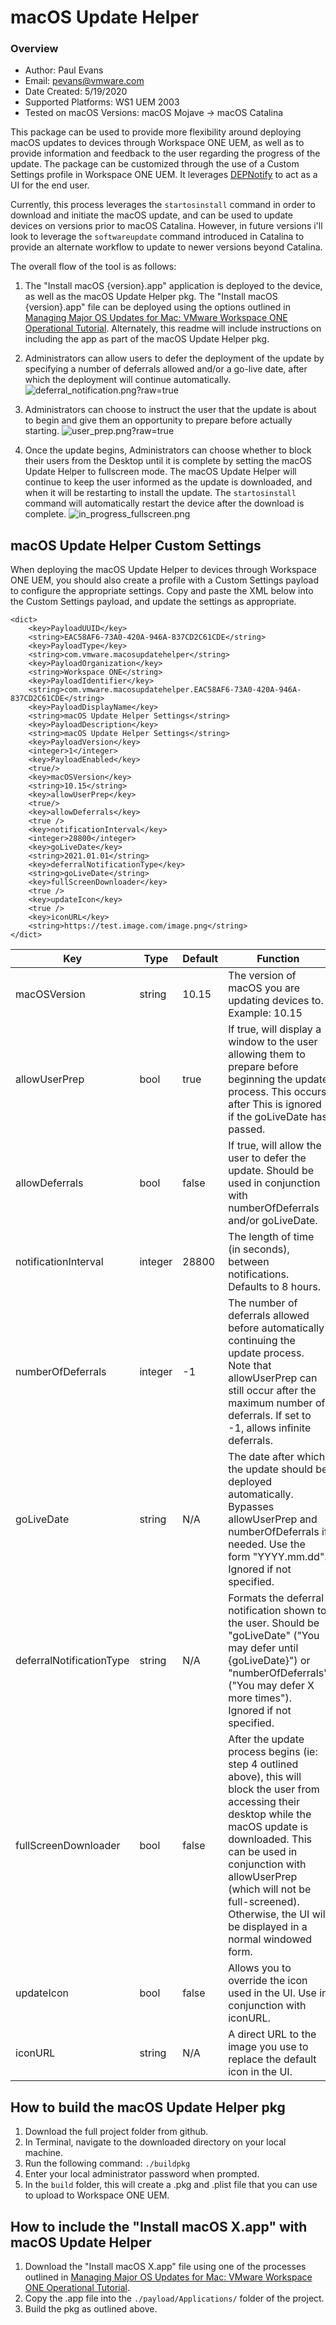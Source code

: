 # macOS Update Helper

### Overview
* Author: Paul Evans
* Email: pevans@vmware.com
* Date Created: 5/19/2020
* Supported Platforms: WS1 UEM 2003
* Tested on macOS Versions: macOS Mojave -> macOS Catalina

<!-- Summary Start -->
This package can be used to provide more flexibility around deploying macOS updates to devices through Workspace ONE UEM, as well as to provide information and feedback to the user regarding the progress of the update.  The package can be customized through the use of a Custom Settings profile in Workspace ONE UEM.  It leverages [DEPNotify](https://gitlab.com/Mactroll/DEPNotify/blob/master/README.md) to act as a UI for the end user.
<!-- Summary End -->

Currently, this process leverages the ```startosinstall``` command in order to download and initiate the macOS update, and can be used to update devices on versions prior to macOS Catalina.  However, in future versions i'll look to leverage the ```softwareupdate``` command introduced in Catalina to provide an alternate workflow to update to newer versions beyond Catalina.

The overall flow of the tool is as follows:

1. The "Install macOS {version}.app" application is deployed to the device, as well as the macOS Update Helper pkg.  The "Install macOS {version}.app" file can be deployed using the options outlined in [Managing Major OS Updates for Mac: VMware Workspace ONE Operational Tutorial](https://techzone.vmware.com/managing-major-os-updates-mac-vmware-workspace-one-operational-tutorial).  Alternately, this readme will include instructions on including the app as part of the macOS Update Helper pkg.

2. Administrators can allow users to defer the deployment of the update by specifying a number of deferrals allowed and/or a go-live date, after which the deployment will continue automatically.
![deferral_notification.png?raw=true](/macOS-Samples/Tools/macOS_Update_Helper/bin/deferral_notification.png)
3. Administrators can choose to instruct the user that the update is about to begin and give them an opportunity to prepare before actually starting.
![user_prep.png?raw=true](/macOS-Samples/Tools/macOS_Update_Helper/bin/user_prep.png)
4. Once the update begins, Administrators can choose whether to block their users from the Desktop until it is complete by setting the macOS Update Helper to fullscreen mode.  The macOS Update Helper will continue to keep the user informed as the update is downloaded, and when it will be restarting to install the update.  The ```startosinstall``` command will automatically restart the device after the download is complete.
![in_progress_fullscreen.png](/macOS-Samples/Tools/macOS_Update_Helper/bin/in_progress_fullscreen.png)

## macOS Update Helper Custom Settings

When deploying the macOS Update Helper to devices through Workspace ONE UEM, you should also create a profile with a Custom Settings payload to configure the appropriate settings.  Copy and paste the XML below into the Custom Settings payload, and update the settings as appropriate.


```
<dict>
	<key>PayloadUUID</key>
	<string>EAC58AF6-73A0-420A-946A-837CD2C61CDE</string>
	<key>PayloadType</key>
	<string>com.vmware.macosupdatehelper</string>
	<key>PayloadOrganization</key>
	<string>Workspace ONE</string>
	<key>PayloadIdentifier</key>
	<string>com.vmware.macosupdatehelper.EAC58AF6-73A0-420A-946A-837CD2C61CDE</string>
	<key>PayloadDisplayName</key>
	<string>macOS Update Helper Settings</string>
	<key>PayloadDescription</key>
	<string>macOS Update Helper Settings</string>
	<key>PayloadVersion</key>
	<integer>1</integer>
	<key>PayloadEnabled</key>
	<true/>
	<key>macOSVersion</key>
	<string>10.15</string>
	<key>allowUserPrep</key>
	<true/>
	<key>allowDeferrals</key>
	<true />
	<key>notificationInterval</key>
	<integer>28800</integer>
	<key>goLiveDate</key>
	<string>2021.01.01</string>
	<key>deferralNotificationType</key>
	<string>goLiveDate</string>
	<key>fullScreenDownloader</key>
	<true />
	<key>updateIcon</key>
	<true />
	<key>iconURL</key>
	<string>https://test.image.com/image.png</string>
</dict>
```

| Key | Type | Default | Function |
|---|---|---| ---|
| macOSVersion | string | 10.15 | The version of macOS you are updating devices to. Example: 10.15 |
| allowUserPrep | bool | true | If true, will display a window to the user allowing them to prepare before beginning the update process.  This occurs after This is ignored if the goLiveDate has passed. |
| allowDeferrals | bool | false | If true, will allow the user to defer the update.  Should be used in conjunction with numberOfDeferrals and/or goLiveDate. |
| notificationInterval | integer | 28800 | The length of time (in seconds), between notifications.  Defaults to 8 hours. |
| numberOfDeferrals | integer | -1 | The number of deferrals allowed before automatically continuing the update process.  Note that allowUserPrep can still occur after the maximum number of deferrals. If set to -1, allows infinite deferrals.|
| goLiveDate | string | N/A | The date after which the update should be deployed automatically.  Bypasses allowUserPrep and numberOfDeferrals if needed.  Use the form "YYYY.mm.dd". Ignored if not specified. |
| deferralNotificationType | string | N/A | Formats the deferral notification shown to the user.  Should be "goLiveDate" ("You may defer until {goLiveDate}") or "numberOfDeferrals" ("You may defer X more times").  Ignored if not specified. |
| fullScreenDownloader | bool | false | After the update process begins (ie: step 4 outlined above), this will block the user from accessing their desktop while the macOS update is downloaded.  This can be used in conjunction with allowUserPrep (which will not be full-screened).  Otherwise, the UI will be displayed in a normal windowed form. |
| updateIcon | bool | false | Allows you to override the icon used in the UI.  Use in conjunction with iconURL. |
| iconURL | string | N/A | A direct URL to the image you use to replace the default icon in the UI. |

## How to build the macOS Update Helper pkg

1. Download the full project folder from github.
2. In Terminal, navigate to the downloaded directory on your local machine.
3. Run the following command: ```./buildpkg```
4. Enter your local administrator password when prompted.
5. In the ```build``` folder, this will create a .pkg and .plist file that you can use to upload to Workspace ONE UEM.

## How to include the "Install macOS X.app" with macOS Update Helper

1. Download the "Install macOS X.app" file using one of the processes outlined in [Managing Major OS Updates for Mac: VMware Workspace ONE Operational Tutorial](https://techzone.vmware.com/managing-major-os-updates-mac-vmware-workspace-one-operational-tutorial).
2. Copy the .app file into the ```./payload/Applications/``` folder of the project.
3. Build the pkg as outlined above.
